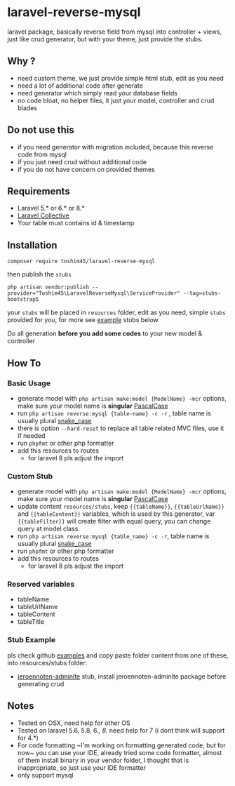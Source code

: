 # laravel-reverse-mysql
laravel package, basically reverse field from mysql into controller + views, just like crud generator, but with your theme, just provide the stubs. 

## Why ?
- need custom theme, we just provide simple html stub, edit as you need
- need a lot of additional code after generate
- need generator which simply read your database fields
- no code bloat, no helper files, it just your model, controller and crud blades

## Do not use this
- if you need generator with migration included, because this reverse code from mysql
- if you just need crud without additional code
- if you do not have concern on provided themes

## Requirements
- Laravel 5.* or 6.* or 8.*
- [Laravel Collective](https://laravelcollective.com)
- Your table must contains id & timestamp

## Installation

```
composer require toshim45/laravel-reverse-mysql
```

then publish the `stubs`

```
php artisan vendor:publish --provider="Toshim45\LaravelReverseMysql\ServiceProvider" --tag=stubs-bootstrap5
```

your `stubs` will be placed in `resources` folder, edit as you need, simple `stubs` provided for you, for more see [example](#stub-example) stubs below.

Do all generation **before you add some codes** to your new model & controller

## How To
### Basic Usage
- generate model with `php artisan make:model {ModelName} -mcr` options, make sure your model name is **singular** [PascalCase](http://wiki.c2.com/?PascalCase)
- run `php artisan reverse:mysql {table-name} -c -r` , table name is usually plural [snake_case](https://en.wikipedia.org/wiki/Snake_case)
- there is option `--hard-reset` to replace all table related MVC files, use it if needed
- run `phpfmt` or other php formatter
- add this resources to routes
    - for laravel 8 pls adjust the import

### Custom Stub
- generate model with `php artisan make:model {ModelName} -mcr` options, make sure your model name is **singular** [PascalCase](http://wiki.c2.com/?PascalCase)
- update content `resources/stubs`, keep `{{tableName}}`, `{{tableUrlName}}` and `{{tableContent}}` variables, which is used by this generator, var `{{tableFilter}}` will create filter with equal query, you can change query at model class.
- run `php artisan reverse:mysql {table_name} -c -r`, table name is usually plural [snake_case](https://en.wikipedia.org/wiki/Snake_case)
- run `phpfmt` or other php formatter
- add this resources to routes
	- for laravel 8 pls adjust the import

### Reserved variables
- tableName
- tableUrlName
- tableContent
- tableTitle

### Stub Example

pls check github [examples](https://github.com/toshim45/laravel-reverse-mysql/tree/master/examples) and copy paste folder content from one of these, into resources/stubs folder:
- [jeroennoten-adminlte](https://github.com/jeroennoten/Laravel-AdminLTE/tree/laravel5-adminlte2) stub, install jeroennoten-adminlte package before generating crud


## Notes
- Tested on OSX, need help for other OS
- Tested on laravel 5.6, 5.8, 6.*, 8.* need help for 7 (i dont think will support for 4.*)
- For code formatting ~I'm working on formatting generated code, but for now~ you can use your IDE, already tried some code formatter, almost of them install binary in your vendor folder, I thought that is inappropriate, so just use your IDE formatter
- only support mysql
